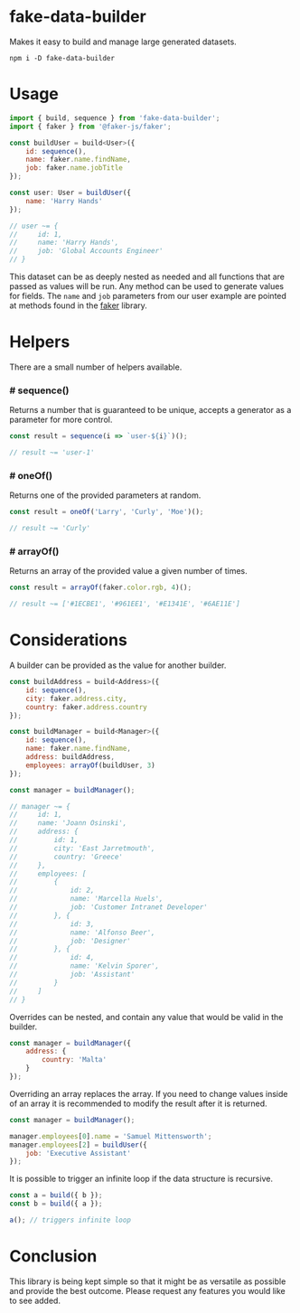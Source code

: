 # fake-data-builder

Makes it easy to build and manage large generated datasets.

```
npm i -D fake-data-builder
```

# Usage

```javascript
import { build, sequence } from 'fake-data-builder';
import { faker } from '@faker-js/faker';

const buildUser = build<User>({
    id: sequence(),
    name: faker.name.findName,
    job: faker.name.jobTitle
});

const user: User = buildUser({
    name: 'Harry Hands'
});

// user ~= {
//     id: 1,
//     name: 'Harry Hands',
//     job: 'Global Accounts Engineer'
// }
```

This dataset can be as deeply nested as needed and all functions that are passed as values will be run. Any method can be used to generate values for fields. The `name` and `job` parameters from our user example are pointed at methods found in the [faker](https://www.npmjs.com/package/@faker-js/faker) library.

# Helpers

There are a small number of helpers available.

### # sequence()

Returns a number that is guaranteed to be unique, accepts a generator as a parameter for more control.

```javascript
const result = sequence(i => `user-${i}`)();

// result ~= 'user-1'
```

### # oneOf()

Returns one of the provided parameters at random.

```javascript
const result = oneOf('Larry', 'Curly', 'Moe')();

// result ~= 'Curly'
```

### # arrayOf()

Returns an array of the provided value a given number of times.

```javascript
const result = arrayOf(faker.color.rgb, 4)();

// result ~= ['#1ECBE1', '#961EE1', '#E1341E', '#6AE11E']
```

# Considerations

A builder can be provided as the value for another builder.

```javascript
const buildAddress = build<Address>({
    id: sequence(),
    city: faker.address.city,
    country: faker.address.country
});

const buildManager = build<Manager>({
    id: sequence(),
    name: faker.name.findName,
    address: buildAddress,
    employees: arrayOf(buildUser, 3)
});

const manager = buildManager();

// manager ~= {
//     id: 1,
//     name: 'Joann Osinski',
//     address: {
//         id: 1,
//         city: 'East Jarretmouth',
//         country: 'Greece'
//     },
//     employees: [
//         {
//             id: 2,
//             name: 'Marcella Huels',
//             job: 'Customer Intranet Developer'
//         }, {
//             id: 3,
//             name: 'Alfonso Beer',
//             job: 'Designer'
//         }, {
//             id: 4,
//             name: 'Kelvin Sporer',
//             job: 'Assistant'
//         }
//     ]
// }
```

Overrides can be nested, and contain any value that would be valid in the builder.

```javascript
const manager = buildManager({
    address: {
        country: 'Malta'
    }
});
```

Overriding an array replaces the array. If you need to change values inside of an array it is recommended to modify the result after it is returned.

```javascript
const manager = buildManager();

manager.employees[0].name = 'Samuel Mittensworth';
manager.employees[2] = buildUser({
    job: 'Executive Assistant'
});
```

It is possible to trigger an infinite loop if the data structure is recursive.

```javascript
const a = build({ b });
const b = build({ a });

a(); // triggers infinite loop
```

# Conclusion

This library is being kept simple so that it might be as versatile as possible and provide the best outcome. Please request any features you would like to see added.
